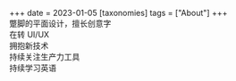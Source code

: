 +++
date = 2023-01-05
[taxonomies]
tags = ["About"]
+++   
蹩脚的平面设计，擅长创意字  
在转 UI/UX  
拥抱新技术  
持续关注生产力工具  
持续学习英语
<!-- more -->